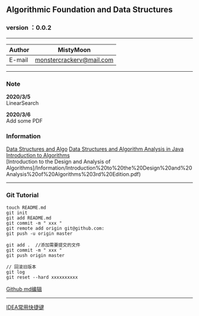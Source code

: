 ##  Algorithmic Foundation and Data Structures

### version ：0.0.2

-----------------------
|Author|MistyMoon|
|---|---
|E-mail|monstercrackerv@mail.com

-----------------------
### Note

**2020/3/5**   
LinearSearch

**2020/3/6**   
Add some PDF

### Information

[Data Structures and Algo](/Information/Data%20Structures%20and%20Algo.pdf)
[Data Structures and Algorithm Analysis in Java](/Information/Data%20Structures%20and%20Algorithm%20Analysis%20in%20Java.pdf)
[Introduction to Algorithms](/Information/Introduction%20to%20Algorithms%20.pdf)  
[Introduction to the Design and Analysis of Algorithms]/Information/Introduction%20to%20the%20Design%20and%20Analysis%20of%20Algorithms%203rd%20Edition.pdf)  

-----------------------

### Git Tutorial
```
touch README.md  
git init  
git add README.md  
git commit -m " xxx "  
git remote add origin git@github.com:
git push -u origin master  
 
git add .  //添加需要提交的文件  
git commit -m " xxx "  
git push origin master  

// 回滚旧版本
git log  
git reset --hard xxxxxxxxxx  

```
[Github md编辑](https://github.com/guodongxiaren/README)

-----------------------

[IDEA常用快捷键](https://www.jianshu.com/p/04f9a8076198?utm_source=qq&utm_medium=social&utm_oi=866238507545427968)